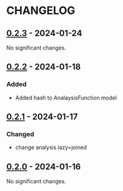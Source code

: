 # CHANGELOG

<!-- towncrier release notes start -->

## [0.2.3](https://github.com/doplaydo/dodata_core/releases/v0.2.3) - 2024-01-24

No significant changes.


## [0.2.2](https://github.com/doplaydo/dodata_core/releases/v0.2.2) - 2024-01-18


### Added

- Added hash to AnalaysisFunction model 

## [0.2.1](https://github.com/doplaydo/dodata_core/releases/v0.2.1) - 2024-01-17


### Changed

- change analysis lazy=joined


## [0.2.0](https://github.com/doplaydo/dodata_core/releases/v0.2.0) - 2024-01-16

No significant changes.
